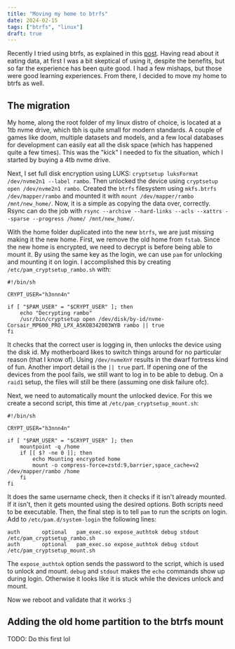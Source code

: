```yaml
---
title: "Moving my home to btrfs"
date: 2024-02-15
tags: ["btrfs", "linux"]
draft: true
---
```


Recently I tried using btrfs, as explained in this
[post](/posts/modern_filesystems/). Having read about it eating data, at first
I was a bit skeptical of using it, despite the benefits, but so far the
experience has been quite good. I had a few mishaps, but those were good
learning experiences. From there, I decided to move my home to btrfs as well.

## The migration

My home, along the root folder of my linux distro of choice, is located at a
1tb nvme drive, which tbh is quite small for modern standards. A couple of
games like doom, multiple datasets and models, and a few local databases for
development can easily eat all the disk space (which has happened quite a few
times). This was the "kick" I needed to fix the situation, which I started
by buying a 4tb nvme drive.

Next, I set full disk encryption using LUKS: `cryptsetup luksFormat
/dev/nvme2n1 --label rambo`. Then unlocked the device using
`cryptsetup open /dev/nvme2n1 rambo`. Created the `btrfs` filesystem
using `mkfs.btrfs /dev/mapper/rambo` and mounted it with
`mount /dev/mapper/rambo /mnt/new_home/`. Now, it is a simple as copying the
data over, correctly. Rsync can do the job with
`rsync --archive --hard-links --acls --xattrs --sparse --progress /home/ /mnt/new_home/`.

With the home folder duplicated into the new `btrfs`, we are just missing
making it the new home. First, we remove the old home from `fstab`. Since the
new home is encrypted, we need to decrypt is before being able to mount it. By
using the same key as the login, we can use `pam` for unlocking and mounting it
on login. I accomplished this by creating `/etc/pam_cryptsetup_rambo.sh` with:
```
#!/bin/sh

CRYPT_USER="h3nnn4n"

if [ "$PAM_USER" = "$CRYPT_USER" ]; then
    echo "Decrypting rambo"
    /usr/bin/cryptsetup open /dev/disk/by-id/nvme-Corsair_MP600_PRO_LPX_A5KOB342003WYB rambo || true
fi
```

It checks that the correct user is logging in, then unlocks the device using
the disk id. My motherboard likes to switch things around for no particular
reason (that I know of). Using `/dev/nvmeXnY` results in the dwarf fortress
kind of fun. Another import detail is the `|| true` part. If opening one of the
devices from the pool fails, we still want to log in to be able to debug. On a
`raid1` setup, the files will still be there (assuming one disk failure ofc).

Next, we need to automatically mount the unlocked device. For this we create a second script,
this time at `/etc/pam_cryptsetup_mount.sh`:
```
#!/bin/sh

CRYPT_USER="h3nnn4n"

if [ "$PAM_USER" = "$CRYPT_USER" ]; then
    mountpoint -q /home
    if [[ $? -ne 0 ]]; then
        echo Mounting encrypted home
        mount -o compress-force=zstd:9,barrier,space_cache=v2 /dev/mapper/rambo /home
    fi
fi
```

It does the same username check, then it checks if it isn't already mounted. If
it isn't, then it gets mounted using the desired options. Both scripts need to
be executable. Then, the final step is to tell `pam` to run the scripts on login.
Add to `/etc/pam.d/system-login` the following lines:
```
auth       optional   pam_exec.so expose_authtok debug stdout /etc/pam_cryptsetup_rambo.sh
auth       optional   pam_exec.so expose_authtok debug stdout /etc/pam_cryptsetup_mount.sh
```

The `expose_authtok` option sends the password to the script, which is used to
unlock and mount. `debug` and `stdout` makes the `echo` commands show up during
login. Otherwise it looks like it is stuck while the devices unlock and mount.

Now we reboot and validate that it works :)

## Adding the old home partition to the btrfs mount

TODO: Do this first lol

